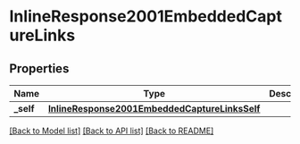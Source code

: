 # InlineResponse2001EmbeddedCaptureLinks

## Properties
Name | Type | Description | Notes
------------ | ------------- | ------------- | -------------
**_self** | [**InlineResponse2001EmbeddedCaptureLinksSelf**](InlineResponse2001EmbeddedCaptureLinksSelf.md) |  | [optional] 

[[Back to Model list]](../README.md#documentation-for-models) [[Back to API list]](../README.md#documentation-for-api-endpoints) [[Back to README]](../README.md)


